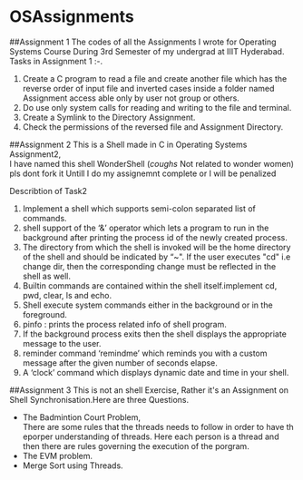 # OSAssignments

##Assignment 1
The codes of all the Assignments I wrote for Operating Systems Course During 3rd Semester of my undergrad at IIIT Hyderabad.
Tasks in Assignment 1 :-. <br>
1. Create a C program to read a file and create another file which has the reverse order of input file and inverted cases inside a folder named Assignment access able only by user not group or others. <br>
2. Do use only system calls for reading and writing to the file and terminal.
3. Create a Symlink to the Directory Assignment.
4. Check the permissions of the reversed file and Assignment Directory.


##Assignment 2
This is a Shell made in C in Operating Systems Assignment2,<br>
I have named this shell WonderShell (*coughs* Not related to wonder women) pls dont fork it Untill I do my assignemnt complete or I will be penalized<br>


Describtion of Task2<br>
1. Implement a shell which supports semi-colon separated list of commands.<br>
2. shell support of the ‘&’ operator which lets a program to run in the background after printing the process id
of the newly created process.<br>
3. The directory from which the shell is invoked will be the home directory of the shell
and should be indicated by “~". If the user executes "cd" i.e change dir, then the
corresponding change must be reflected in the shell as well.<br>
4. Builtin commands are contained within the shell itself.implement cd, pwd, clear, ls and echo.<br>
5. Shell execute system commands either in the background or in the foreground.<br>
6. pinfo : prints the process related info of shell program.<br>
7. If the background process exits then the shell displays the appropriate message to the user.<br>
8. reminder command ‘remindme’ which reminds you with a custom message after the given number of seconds elapse.
9. A ‘clock’ command which displays dynamic date and time in your shell.

##Assignment 3
This is not an shell Exercise, Rather it's an Assignment on Shell Synchronisation.Here are three Questions. <br>
 - The Badmintion Court Problem,
 <br>There are some rules that the threads needs to follow in order to have th eporper understanding of threads. Here each person is a thread and then there are rules governing the execution of the porgram.
 - The EVM problem.
 - Merge Sort using Threads.
